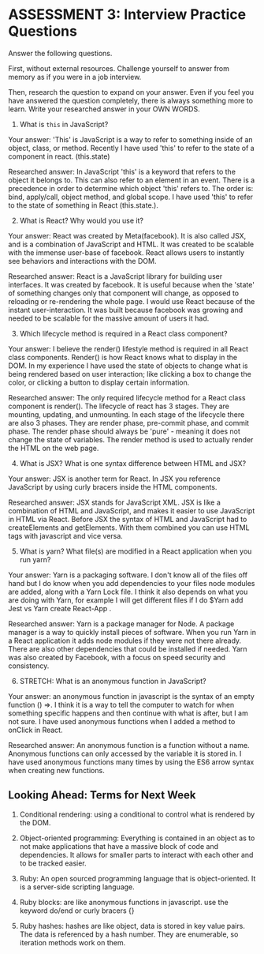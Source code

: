 # ASSESSMENT 3: Interview Practice Questions

Answer the following questions.

First, without external resources. Challenge yourself to answer from memory as if you were in a job interview.

Then, research the question to expand on your answer. Even if you feel you have answered the question completely, there is always something more to learn. Write your researched answer in your OWN WORDS.


1. What is `this` in JavaScript?

  Your answer: 'This' is JavaScript is a way to refer to something inside of an object, class, or method. Recently I have used 'this' to refer to the state of a component in react. (this.state)

  Researched answer: In JavaScript 'this' is a keyword that refers to the object it belongs to. This can also refer to an element in an event. There is a precedence in order to determine which object 'this' refers to. The order is: bind, apply/call, object method, and global scope. I have used 'this' to refer to the state of something in React (this.state.<something>).



2. What is React? Why would you use it?

  Your answer: React was created by Meta(facebook). It is also called JSX, and is a combination of JavaScript and HTML. It was created to be scalable with the immense user-base of facebook. React allows users to instantly see behaviors and interactions with the DOM.

  Researched answer: React is a JavaScript library for building user interfaces. It was created by facebook. It is useful because when the 'state' of something changes only that component will change, as opposed to reloading or re-rendering the whole page. I would use React because of the instant user-interaction. It was built because facebook was growing and needed to be scalable for the massive amount of users it had.



3. Which lifecycle method is required in a React class component?

  Your answer: I believe the render() lifestyle method is required in all React class components. Render() is how React knows what to display in the DOM. In my experience I have used the state of objects to change what is being rendered based on user interaction; like clicking a box to change the color, or clicking a button to display certain information.

  Researched answer: The only required lifecycle method for a React class component is render(). The lifecycle of react has 3 stages. They are mounting, updating, and unmounting. In each stage of the lifecycle there are also 3 phases. They are render phase, pre-commit phase, and commit phase. The render phase should always be 'pure' - meaning it does not change the state of variables. The render method is used to actually render the HTML on the web page.



4. What is JSX? What is one syntax difference between HTML and JSX?

  Your answer: JSX is another term for React. In JSX you reference JavaScript by using curly bracers inside the HTML components.

  Researched answer: JSX stands for JavaScript XML. JSX is like a combination of HTML and JavaScript, and makes it easier to use JavaScript in HTML via React. Before JSX the syntax of HTML and JavaScript had to createElements and getElements. With them combined you can use HTML tags with javascript and vice versa.



5. What is yarn? What file(s) are modified in a React application when you run yarn?

  Your answer: Yarn is a packaging software. I don't know all of the files off hand but I do know when you add dependencies to your files node modules are added, along with a Yarn Lock file. I think it also depends on what you are doing with Yarn, for example I will get different files if I do $Yarn add Jest vs Yarn create React-App <app-name>.

  Researched answer: Yarn is a package manager for Node. A package manager is a way to quickly install pieces of software. When you run Yarn in a React application it adds node modules if they were not there already. There are also other dependencies that could be installed if needed. Yarn was also created by Facebook, with a focus on speed security and consistency.



6. STRETCH: What is an anonymous function in JavaScript?

  Your answer: an anonymous function in javascript is the syntax of an empty function () =>. I think it is a way to tell the computer to watch for when something specific happens and then continue with what is after, but I am not sure. I have used anonymous functions when I added a method to onClick in React.

  Researched answer: An anonymous function is a function without a name. Anonymous functions can only accessed by the variable it is stored in. I have used anonymous functions many times by using the ES6 arrow syntax when creating new functions.


## Looking Ahead: Terms for Next Week

1. Conditional rendering: using a conditional to control what is rendered by the DOM.

2. Object-oriented programming: Everything is contained in an object as to not make applications that have a massive block of code and dependencies. It allows for smaller parts to interact with each other and to be tracked easier.

3. Ruby: An open sourced programming language that is object-oriented. It is a server-side scripting language.

4. Ruby blocks: are like anonymous functions in javascript. use the keyword do/end or curly bracers {}

5. Ruby hashes: hashes are like object, data is stored in key value pairs. The data is referenced by a hash number. They are enumerable, so iteration methods work on them.

